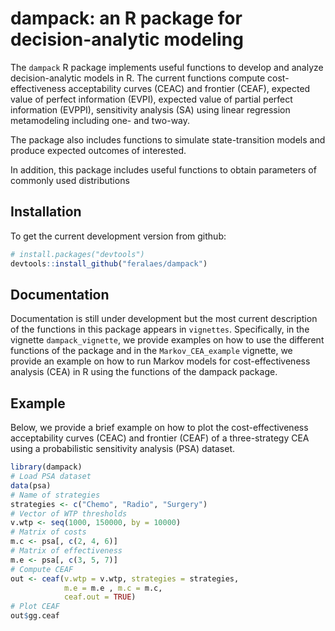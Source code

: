 # dampack: an R package for decision-analytic modeling
The `dampack` R package implements useful functions to develop and analyze decision-analytic models in R. The current functions compute cost-effectiveness acceptability curves (CEAC) and frontier (CEAF), expected value of perfect information (EVPI), expected value of partial perfect information (EVPPI), sensitivity analysis (SA) using linear regression metamodeling including one- and two-way. 

The package also includes functions to simulate state-transition models and produce expected outcomes of interested.

In addition, this package includes useful functions to obtain parameters of commonly used distributions 

## Installation 
To get the current development version from github:

```R
# install.packages("devtools")
devtools::install_github("feralaes/dampack")
```

## Documentation
Documentation is still under development but the most current description of the functions in this package appears in `vignettes`. Specifically, in the vignette `dampack_vignette`, we provide examples on how to use the different functions of the package and in the `Markov_CEA_example` vignette, we provide an example on how to run Markov models for cost-effectiveness analysis (CEA) in R using the functions of the dampack package.

## Example
Below, we provide a brief example on how to plot the cost-effectiveness acceptability curves (CEAC) and frontier (CEAF) of a three-strategy CEA using a probabilistic sensitivity analysis (PSA) dataset.
```R
library(dampack)
# Load PSA dataset
data(psa)
# Name of strategies
strategies <- c("Chemo", "Radio", "Surgery")
# Vector of WTP thresholds
v.wtp <- seq(1000, 150000, by = 10000)
# Matrix of costs
m.c <- psa[, c(2, 4, 6)]
# Matrix of effectiveness
m.e <- psa[, c(3, 5, 7)]
# Compute CEAF
out <- ceaf(v.wtp = v.wtp, strategies = strategies, 
            m.e = m.e , m.c = m.c,
            ceaf.out = TRUE)
# Plot CEAF
out$gg.ceaf
```


